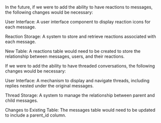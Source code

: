 
In the future, if we were to add the ability to have reactions to messages, the following changes would be necessary:

User Interface: A user interface component to display reaction icons for each message.


Reaction Storage: A system to store and retrieve reactions associated with each message.


New Table: A reactions table would need to be created to store the relationship between messages, users, and their reactions.


If we were to add the ability to have threaded conversations, the following changes would be necessary:


User Interface: A mechanism to display and navigate threads, including replies nested under the original messages.


Thread Storage: A system to manage the relationship between parent and child messages.


Changes to Existing Table: The messages table would need to be updated to include a parent_id column.
